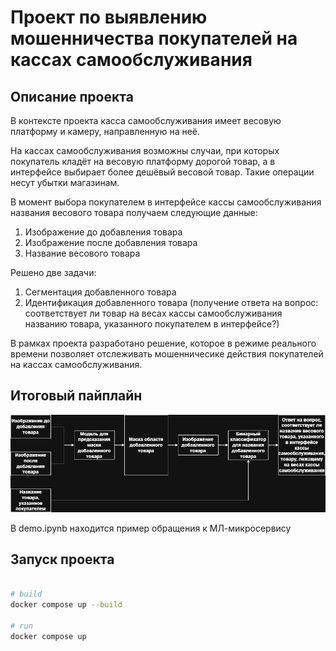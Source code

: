 # Проект по выявлению мошенничества покупателей на кассах самообслуживания

## Описание проекта

В контексте проекта касса самообслуживания имеет весовую платформу и камеру, направленную на неё.

На кассах самообслуживания возможны случаи, при которых покупатель кладёт на весовую платформу дорогой товар, а в интерфейсе выбирает более дешёвый весовой товар. Такие операции несут убытки магазинам.

В момент выбора покупателем в интерфейсе кассы самообслуживания названия весового товара получаем следующие данные:
1. Изображение до добавления товара
2. Изображение после добавления товара
3. Название весового товара

Решено две задачи:
1. Сегментация добавленного товара
2. Идентификация добавленного товара (получение ответа на вопрос: соответствует ли товар на весах кассы самообслуживания названию товара, указанного покупателем в интерфейсе?)

В рамках проекта разработано решение, которое в режиме реального времени позволяет отслеживать мошенничесике действия покупателей
на кассах самообслуживания.

## Итоговый пайплайн

![pipeline](preview/pipeline.png)

В demo.ipynb находится пример обращения к МЛ-микросервису

## Запуск проекта

```sh

# build
docker compose up --build

# run
docker compose up
```